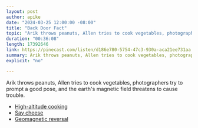 ```yaml
---
layout: post
author: apike
date: "2024-03-25 12:00:00 -08:00"
title: "Back Door Fact"
topic: "Arik throws peanuts, Allen tries to cook vegetables, photographers try to prompt a good pose, and the earth's magnetic field threatens to cause trouble."
duration: "00:36:08"
length: 17392646
link: https://pinecast.com/listen/d186e780-5754-47c3-930a-aca21ee731aa.mp3
summary: Arik throws peanuts, Allen tries to cook vegetables, photographers try to prompt a good pose, and the earth's magnetic field threatens to cause trouble.
explicit: "no"

---
```


Arik throws peanuts, Allen tries to cook vegetables, photographers try to prompt a good pose, and the earth's magnetic field threatens to cause trouble.

- [High-altitude cooking](https://en.wikipedia.org/wiki/High-altitude_cooking)
- [Say cheese](https://en.wikipedia.org/wiki/Say_cheese)
- [Geomagnetic reversal](https://en.wikipedia.org/wiki/Geomagnetic_reversal)
